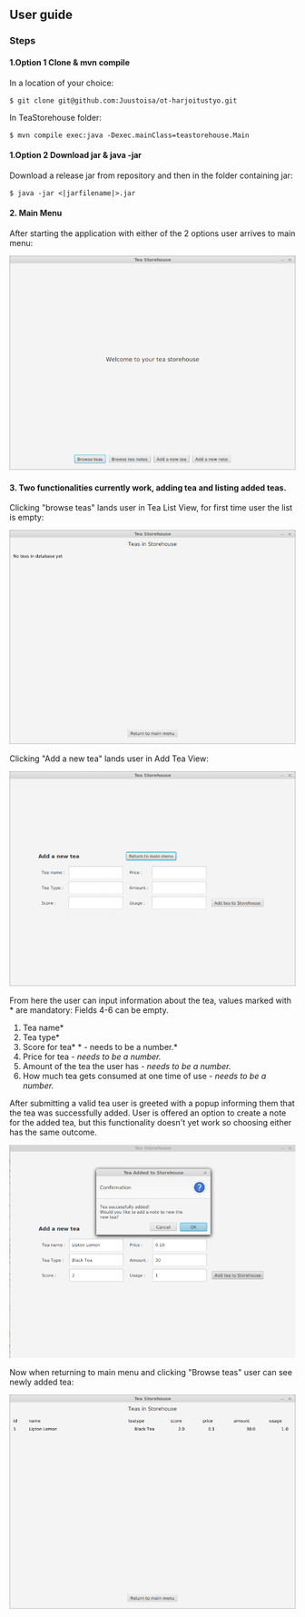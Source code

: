 ## User guide

### Steps

#### 1.Option 1 Clone & mvn compile
In a location of your choice:
```console
$ git clone git@github.com:Juustoisa/ot-harjoitustyo.git
```
In TeaStorehouse folder:
```
$ mvn compile exec:java -Dexec.mainClass=teastorehouse.Main
```

#### 1.Option 2 Download jar & java -jar


Download a release jar from repository and then in the folder containing jar:

```console
$ java -jar <|jarfilename|>.jar
```

#### 2. Main Menu
After starting the application with either of the 2 options user arrives to main menu:

![Main menu](https://github.com/Juustoisa/ot-harjoitustyo/blob/master/TeaStorehouse/Documentation/Assets/Mainmenu.png)


#### 3. Two functionalities currently work, adding tea and listing added teas.
Clicking "browse teas" lands user in Tea List View, for first time user the list is empty:

![Empty tea list](https://github.com/Juustoisa/ot-harjoitustyo/blob/master/TeaStorehouse/Documentation/Assets/EmptyTeaList.png)


Clicking "Add a new tea" lands user in Add Tea View:

![Add a new tea](https://github.com/Juustoisa/ot-harjoitustyo/blob/master/TeaStorehouse/Documentation/Assets/AddNewTea.png)

From here the user can input information about the tea, values marked with * are mandatory:
Fields 4-6 can be empty.

 1. Tea name*
 2. Tea type*
 3. Score for tea*    * - needs to be a number.*
 4. Price for tea 	*- needs to be a number.*
 5. Amount of the tea the user has *- needs to be a number.*
 6. How much tea gets consumed at one time of use *- needs to be a number.*
 
 After submitting a valid tea user is greeted with a popup informing them that the tea was successfully added.
 User is offered an option to create a note for the added tea, but this functionality doesn't yet work so choosing either has the same outcome.

![New tea added](https://github.com/Juustoisa/ot-harjoitustyo/blob/master/TeaStorehouse/Documentation/Assets/TeaAdded.png)

Now when returning to main menu and clicking "Browse teas" user can see newly added tea:

![New tea in list](https://github.com/Juustoisa/ot-harjoitustyo/blob/master/TeaStorehouse/Documentation/Assets/TeaListWithTea.png)
